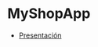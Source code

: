 # MyShopApp

* [Presentación](https://luisvalles92.github.io/Contenedor/MyShopApp/Presentación%20MyShop.pdf)

